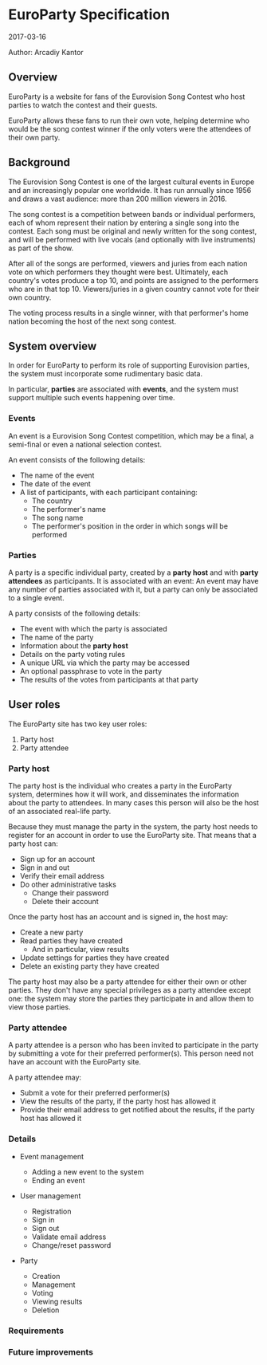 # EuroParty Specification

2017-03-16

Author: Arcadiy Kantor

## Overview
EuroParty is a website for fans of the Eurovision Song Contest who host parties to watch the contest and their guests.

EuroParty allows these fans to run their own vote, helping determine who would be the song contest winner if the only voters were the attendees of their own party.

## Background
The Eurovision Song Contest is one of the largest cultural events in Europe and an increasingly popular one worldwide. It has run annually since 1956 and draws a vast audience: more than 200 million viewers in 2016.

The song contest is a competition between bands or individual performers, each of whom represent their nation by entering a single song into the contest. Each song must be original and newly written for the song contest, and will be performed with live vocals (and optionally with live instruments) as part of the show. 

After all of the songs are performed, viewers and juries from each nation vote on which performers they thought were best. Ultimately, each country's votes produce a top 10, and points are assigned to the performers who are in that top 10. Viewers/juries in a given country cannot vote for their own country.

The voting process results in a single winner, with that performer's home nation becoming the host of the next song contest.

## System overview
In order for EuroParty to perform its role of supporting Eurovision parties, the system must incorporate some rudimentary basic data.

In particular, **parties** are associated with **events**, and the system must support multiple such events happening over time.

### Events
An event is a Eurovision Song Contest competition, which may be a final, a semi-final or even a national selection contest. 

An event consists of the following details:

- The name of the event
- The date of the event
- A list of participants, with each participant containing:
  - The country
  - The performer's name
  - The song name
  - The performer's position in the order in which songs will be performed

### Parties
A party is a specific individual party, created by a **party host** and with **party attendees** as participants. It is associated with an event: An event may have any number of parties associated with it, but a party can only be associated to a single event.

A party consists of the following details:

- The event with which the party is associated
- The name of the party
- Information about the **party host**
- Details on the party voting rules
- A unique URL via which the party may be accessed
- An optional passphrase to vote in the party
- The results of the votes from participants at that party


## User roles
The EuroParty site has two key user roles:

1. Party host
2. Party attendee

### Party host
The party host is the individual who creates a party in the EuroParty system, determines how it will work, and disseminates the information about the party to attendees. In many cases this person will also be the host of an associated real-life party. 

Because they must manage the party in the system, the party host needs to register for an account in order to use the EuroParty site. That means that a party host can:

- Sign up for an account
- Sign in and out
- Verify their email address
- Do other administrative tasks
  - Change their password
  - Delete their account

Once the party host has an account and is signed in, the host may:
- Create a new party
- Read parties they have created
  - And in particular, view results
- Update settings for parties they have created
- Delete an existing party they have created

The party host may also be a party attendee for either their own or other parties. They don't have any special privileges as a party attendee except one: the system may store the parties they participate in and allow them to view those parties.

### Party attendee
A party attendee is a person who has been invited to participate in the party by submitting a vote for their preferred performer(s). This person need not have an account with the EuroParty site. 

A party attendee may:
- Submit a vote for their preferred performer(s)
- View the results of the party, if the party host has allowed it
- Provide their email address to get notified about the results, if the party host has allowed it


### Details

- Event management
  - Adding a new event to the system
  - Ending an event

- User management
  - Registration
  - Sign in
  - Sign out
  - Validate email address
  - Change/reset password

- Party
  - Creation
  - Management
  - Voting
  - Viewing results
  - Deletion


### Requirements

### Future improvements